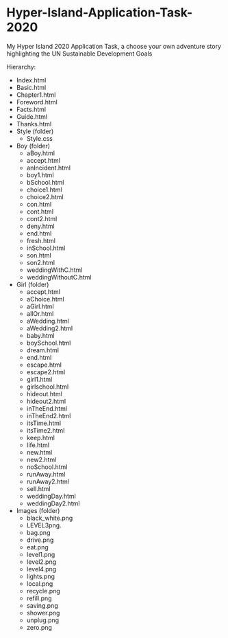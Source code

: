 # Hyper-Island-Application-Task-2020
My Hyper Island 2020 Application Task, a choose your own adventure story highlighting the UN Sustainable Development Goals

Hierarchy:
  - Index.html
  - Basic.html
  - Chapter1.html
  - Foreword.html
  - Facts.html
  - Guide.html
  - Thanks.html
  - Style (folder)
    - Style.css
  - Boy (folder)
    - aBoy.html
    - accept.html
    - anIncident.html
    - boy1.html
    - bSchool.html
    - choice1.html
    - choice2.html
    - con.html
    - cont.html
    - cont2.html
    - deny.html
    - end.html
    - fresh.html
    - inSchool.html
    - son.html
    - son2.html
    - weddingWithC.html
    - weddingWithoutC.html
  - Girl (folder)
    - accept.html
    - aChoice.html
    - aGirl.html
    - allOr.html
    - aWedding.html
    - aWedding2.html
    - baby.html
    - boySchool.html
    - dream.html
    - end.html
    - escape.html
    - escape2.html
    - girl1.html
    - girlschool.html
    - hideout.html
    - hideout2.html
    - inTheEnd.html
    - inTheEnd2.html
    - itsTime.html
    - itsTime2.html
    - keep.html
    - life.html
    - new.html
    - new2.html
    - noSchool.html
    - runAway.html
    - runAway2.html
    - sell.html
    - weddingDay.html
    - weddingDay2.html
  - Images (folder)
    - black_white.png
    - LEVEL3png.
    - bag.png
    - drive.png
    - eat.png
    - level1.png
    - level2.png
    - level4.png
    - lights.png
    - local.png
    - recycle.png
    - refill.png
    - saving.png
    - shower.png
    - unplug.png
    - zero.png

